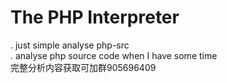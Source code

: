 The PHP Interpreter
===================

. just simple analyse php-src  
. analyse php source code when I have some time    
完整分析内容获取可加群905696409
 
 
    
